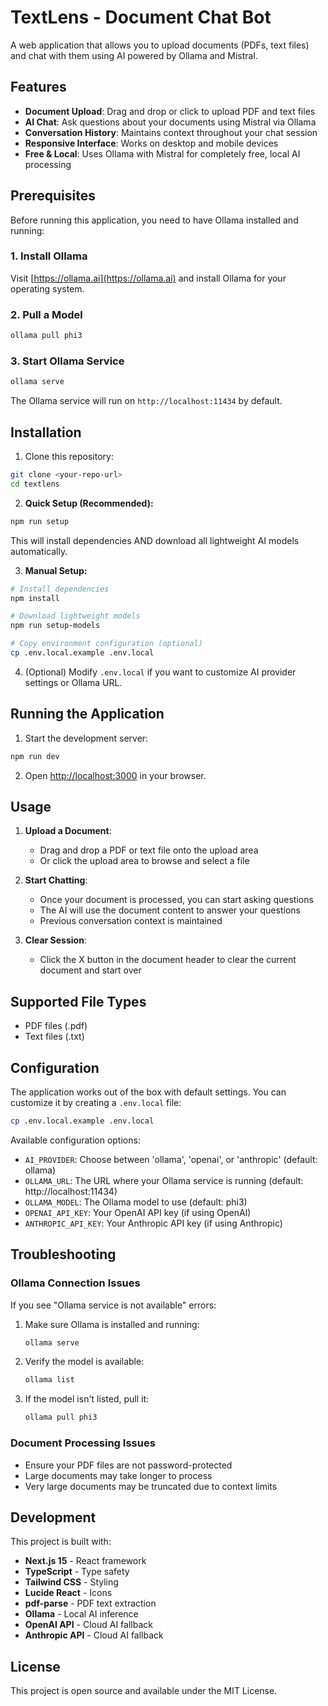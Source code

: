 # TextLens - Document Chat Bot

A web application that allows you to upload documents (PDFs, text files) and chat with them using AI powered by Ollama and Mistral.

## Features

- **Document Upload**: Drag and drop or click to upload PDF and text files
- **AI Chat**: Ask questions about your documents using Mistral via Ollama
- **Conversation History**: Maintains context throughout your chat session
- **Responsive Interface**: Works on desktop and mobile devices
- **Free & Local**: Uses Ollama with Mistral for completely free, local AI processing

## Prerequisites

Before running this application, you need to have Ollama installed and running:

### 1. Install Ollama

Visit [https://ollama.ai](https://ollama.ai) and install Ollama for your operating system.

### 2. Pull a Model

```bash
ollama pull phi3
```

### 3. Start Ollama Service

```bash
ollama serve
```

The Ollama service will run on `http://localhost:11434` by default.

## Installation

1. Clone this repository:
```bash
git clone <your-repo-url>
cd textlens
```

2. **Quick Setup (Recommended):**
```bash
npm run setup
```
This will install dependencies AND download all lightweight AI models automatically.

3. **Manual Setup:**
```bash
# Install dependencies
npm install

# Download lightweight models
npm run setup-models

# Copy environment configuration (optional)
cp .env.local.example .env.local
```

4. (Optional) Modify `.env.local` if you want to customize AI provider settings or Ollama URL.

## Running the Application

1. Start the development server:
```bash
npm run dev
```

2. Open [http://localhost:3000](http://localhost:3000) in your browser.

## Usage

1. **Upload a Document**: 
   - Drag and drop a PDF or text file onto the upload area
   - Or click the upload area to browse and select a file

2. **Start Chatting**: 
   - Once your document is processed, you can start asking questions
   - The AI will use the document content to answer your questions
   - Previous conversation context is maintained

3. **Clear Session**: 
   - Click the X button in the document header to clear the current document and start over

## Supported File Types

- PDF files (.pdf)
- Text files (.txt)

## Configuration

The application works out of the box with default settings. You can customize it by creating a `.env.local` file:

```bash
cp .env.local.example .env.local
```

Available configuration options:

- `AI_PROVIDER`: Choose between 'ollama', 'openai', or 'anthropic' (default: ollama)
- `OLLAMA_URL`: The URL where your Ollama service is running (default: http://localhost:11434)
- `OLLAMA_MODEL`: The Ollama model to use (default: phi3)
- `OPENAI_API_KEY`: Your OpenAI API key (if using OpenAI)
- `ANTHROPIC_API_KEY`: Your Anthropic API key (if using Anthropic)

## Troubleshooting

### Ollama Connection Issues

If you see "Ollama service is not available" errors:

1. Make sure Ollama is installed and running:
   ```bash
   ollama serve
   ```

2. Verify the model is available:
   ```bash
   ollama list
   ```

3. If the model isn't listed, pull it:
   ```bash
   ollama pull phi3
   ```

### Document Processing Issues

- Ensure your PDF files are not password-protected
- Large documents may take longer to process
- Very large documents may be truncated due to context limits

## Development

This project is built with:

- **Next.js 15** - React framework
- **TypeScript** - Type safety
- **Tailwind CSS** - Styling
- **Lucide React** - Icons
- **pdf-parse** - PDF text extraction
- **Ollama** - Local AI inference
- **OpenAI API** - Cloud AI fallback
- **Anthropic API** - Cloud AI fallback

## License

This project is open source and available under the MIT License.